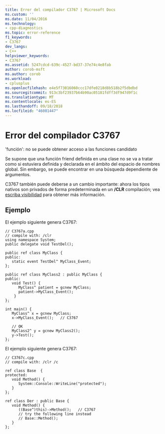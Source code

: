 ```yaml
---
title: Error del compilador C3767 | Microsoft Docs
ms.custom: ''
ms.date: 11/04/2016
ms.technology:
- cpp-diagnostics
ms.topic: error-reference
f1_keywords:
- C3767
dev_langs:
- C++
helpviewer_keywords:
- C3767
ms.assetid: 5247cdcd-639c-4527-bd37-37e74c4e8fab
author: corob-msft
ms.author: corob
ms.workload:
- cplusplus
ms.openlocfilehash: e4e5f73016060ccc17dfe0218d8b518b2f5dbdbd
ms.sourcegitcommit: 913c3bf23937b64b90ac05181fdff3df947d9f1c
ms.translationtype: MT
ms.contentlocale: es-ES
ms.lasthandoff: 09/18/2018
ms.locfileid: "46081447"
---
```

# <a name="compiler-error-c3767"></a>Error del compilador C3767

'función': no se puede obtener acceso a las funciones candidato

Se supone que una función friend definida en una clase no se va a tratar como si estuviera definida y declarada en el ámbito del espacio de nombres global. Sin embargo, se puede encontrar en una búsqueda dependiente de argumentos.

C3767 también puede deberse a un cambio importante: ahora los tipos nativos son privados de forma predeterminada en un **/CLR** compilación; vea [escriba visibilidad](../../dotnet/how-to-define-and-consume-classes-and-structs-cpp-cli.md#BKMK_Type_visibility) para obtener más información.

## <a name="example"></a>Ejemplo

El ejemplo siguiente genera C3767:

```
// C3767a.cpp
// compile with: /clr
using namespace System;
public delegate void TestDel();

public ref class MyClass {
public:
   static event TestDel^ MyClass_Event;
};

public ref class MyClass2 : public MyClass {
public:
   void Test() {
      MyClass^ patient = gcnew MyClass;
      patient->MyClass_Event();
    }
};

int main() {
   MyClass^ x = gcnew MyClass;
   x->MyClass_Event();   // C3767

   // OK
   MyClass2^ y = gcnew MyClass2();
   y->Test();
};
```

El ejemplo siguiente genera C3767:

```
// C3767c.cpp
// compile with: /clr /c

ref class Base  {
protected:
   void Method() {
      System::Console::WriteLine("protected");
   }
};

ref class Der : public Base {
   void Method() {
      ((Base^)this)->Method();   // C3767
      // try the following line instead
      // Base::Method();
   }
};
```

